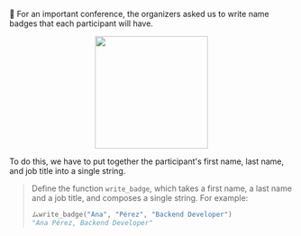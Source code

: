 📛 For an important conference, the organizers asked us to write name badges that each participant will have.

<div align="center">
    <img width="200px" src="https://raw.githubusercontent.com/mumuki/mumuki-guia-javascript-practica-funciones-y-tipos-de-datos/master/assets/name_badge.png">
</div>

To do this, we have to put together the participant's first name, last name, and job title into a single string.

> Define the function `write_badge`, which takes a first name, a last name and a job title, and composes a single string. For example:
>
> ```python
> ムwrite_badge("Ana", "Pérez", "Backend Developer")
> "Ana Pérez, Backend Developer"
> ```
